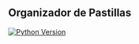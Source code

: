 ## Organizador de Pastillas

[![Python Version](https://img.shields.io/badge/Python-3.x-blue.svg)](https://www.python.org/)
